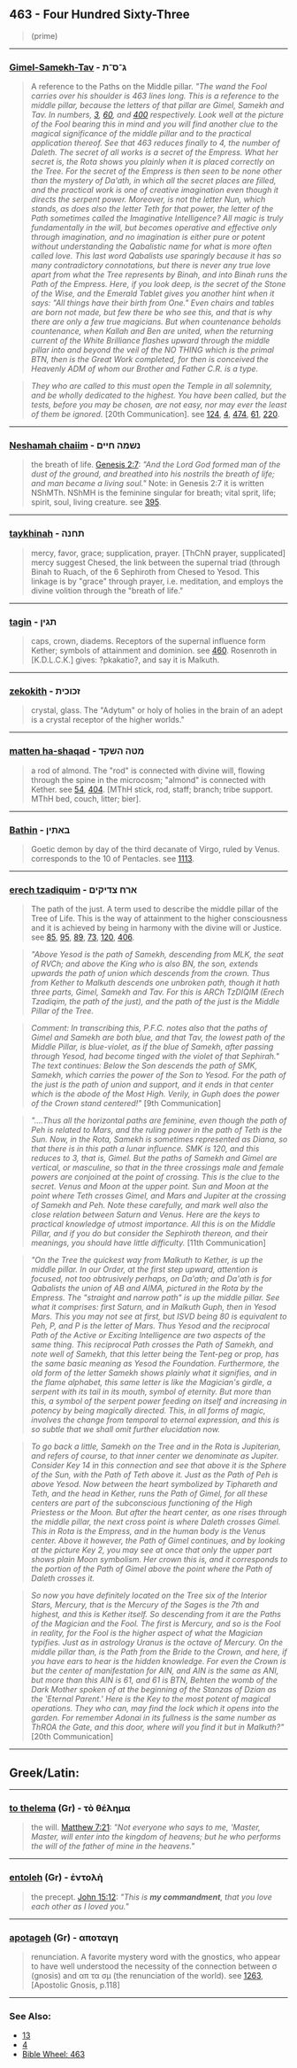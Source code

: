 ## 463 - Four Hundred Sixty-Three
> (prime)

---

### [Gimel-Samekh-Tav](/keys/G-S-Th) - ג־ס־ת
> A reference to the Paths on the Middle pillar. *"The wand the Fool carries over his shoulder is 463 lines long. This is a reference to the middle pillar, because the letters of that pillar are Gimel, Samekh and Tav. In numbers, [3](3), [60](60), and [400](400) respectively. Look well at the picture of the Fool bearing this in mind and you will find another clue to the magical significance of the middle pillar and to the practical application thereof. See that 463 reduces finally to 4, the number of Daleth. The secret of all works is a secret of the Empress. What her secret is, the Rota shows you plainly when it is placed correctly on the Tree. For the secret of the Empress is then seen to be none other than the mystery of Da'ath, in which all the secret places are filled, and the practical work is one of creative imagination even though it directs the serpent power. Moreover, is not the letter Nun, which stands, as does also the letter Teth for that power, the letter of the Path sometimes called the Imaginative Intelligence? All magic is truly fundamentally in the will, but becomes operative and effective only through imagination, and no imagination is either pure or potent without understanding the Qabalistic name for what is more often called love. This last word Qabalists use sparingly because it has so many contradictory connotations, but there is never any true love apart from what the Tree represents by Binah, and into Binah runs the Path of the Empress. Here, if you look deep, is the secret of the Stone of the Wise, and the Emerald Tablet gives you another hint when it says: "All things have their birth from One." Even chairs and tables are born not made, but few there be who see this, and that is why there are only a few true magicians. But when countenance beholds countenance, when Kallah and Ben are united, when the returning current of the White Brilliance flashes upward through the middle pillar into and beyond the veil of the NO THING which is the primal BTN, then is the Great Work completed, for then is conceived the Heavenly ADM of whom our Brother and Father C.R. is a type.*

> *They who are called to this must open the Temple in all solemnity, and be wholly dedicated to the highest. You have been called, but the tests, before you may be chosen, are not easy, nor may ever the least of them be ignored.* [20th Communication]. see [124](124), [4](4), [474](474), [61](61), [220](220).

---

### [Neshamah chaiim](/keys/NShMH.ChIIM) - נשמה חיים
> the breath of life. [Genesis 2:7](http://biblehub.com/genesis/2-7.htm): *"And the Lord God formed man of the dust of the ground, and breathed into his nostrils the breath of life; and man became a living soul."* Note: in Genesis 2:7 it is written NShMTh. NShMH is the feminine singular for breath; vital sprit, life; spirit, soul, living creature. see [395](395).

---

### [taykhinah](/keys/ThChNH) - תחנה
> mercy, favor, grace; supplication, prayer. [ThChN prayer, supplicated] mercy suggest Chesed, the link between the supernal triad (through Binah to Ruach, of the 6 Sephiroth from Chesed to Yesod. This linkage is by "grace" through prayer, i.e. meditation, and employs the divine volition through the "breath of life."

---

### [tagin](/keys/ThGIN) - תגין
> caps, crown, diadems. Receptors of the supernal influence form Kether; symbols of attainment and dominion. see [460](460). Rosenroth in [K.D.L.C.K.] gives: ?pkakatio?, and say it is Malkuth.

---

### [zekokith](/keys/ZKVKITh) - זכוכית
> crystal, glass. The "Adytum" or holy of holies in the brain of an adept is a crystal receptor of the higher worlds."

---

### [matten ha-shaqad](/keys/MTH.HShQD) - מטה השקד
> a rod of almond. The "rod" is connected with divine will, flowing through the spine in the microcosm; "almond" is connected with Kether. see [54](54), [404](404). [MThH stick, rod, staff; branch; tribe support. MThH bed, couch, litter; bier].

---

### [Bathin](/keys/BAThIN) - באתין
> Goetic demon by day of the third decanate of Virgo, ruled by Venus. corresponds to the 10 of Pentacles. see [1113](1113).

---

### [erech tzadiquim](/keys/ARCh.TzDIQIM) - ארח צדיקים
> The path of the just. A term used to describe the middle pillar of the Tree of Life. This is the way of attainment to the higher consciousness and it is achieved by being in harmony with the divine will or Justice. see [85](85), [95](95), [89](89), [73](73), [120](120), [406](406).

> *"Above Yesod is the path of Samekh, descending from MLK, the seat of RVCh; and above the King who is also BN, the son, extends upwards the path of union which descends from the crown. Thus from Kether to Malkuth descends one unbroken path, though it hath three parts, Gimel, Samekh and Tav. For this is ARCh TzDIQIM (Erech Tzadiqim, the path of the just), and the path of the just is the Middle Pillar of the Tree.*

> *Comment: In transcribing this, P.F.C. notes also that the paths of Gimel and Samekh are both blue, and that Tav, the lowest path of the Middle Pillar, is blue-violet, as if the blue of Samekh, after passing through Yesod, had become tinged with the violet of that Sephirah." The text continues: Below the Son descends the path of SMK, Samekh, which carries the power of the Son to Yesod. For the path of the just is the path of union and support, and it ends in that center which is the abode of the Most High. Verily, in Guph does the power of the Crown stand centered!"* [9th Communication]

> *"....Thus all the horizontal paths are feminine, even though the path of Peh is related to Mars, and the ruling power in the path of Teth is the Sun. Now, in the Rota, Samekh is sometimes represented as Diana, so that there is in this path a lunar influence. SMK is 120, and this reduces to 3, that is, Gimel. But the paths of Samekh and Gimel are vertical, or masculine, so that in the three crossings male and female powers are conjoined at the point of crossing. This is the clue to the secret. Venus and Moon at the upper point. Sun and Moon at the point where Teth crosses Gimel, and Mars and Jupiter at the crossing of Samekh and Peh. Note these carefully, and mark well also the close relation between Saturn and Venus. Here are the keys to practical knowledge of utmost importance. All this is on the Middle Pillar, and if you do but consider the Sephiroth thereon, and their meanings, you should have little difficulty.* [11th Communication]

> *"On the Tree the quickest way from Malkuth to Kether, is up the middle pillar. In our Order, at the first step upward, attention is focused, not too obtrusively perhaps, on Da'ath; and Da'ath is for Qabalists the union of AB and AIMA, pictured in the Rota by the Empress. The "straight and narrow path" is up the middle pillar. See what it comprises: first Saturn, and in Malkuth Guph, then in Yesod Mars. This you may not see at first, but ISVD being 80 is equivalent to Peh, P, and P is the letter of Mars. Thus Yesod and the reciprocal Path of the Active or Exciting Intelligence are two aspects of the same thing. This reciprocal Path crosses the Path of Samekh, and note well of Samekh, that this letter being the Tent-peg or prop, has the same basic meaning as Yesod the Foundation. Furthermore, the old form of the letter Samekh shows plainly what it signifies, and in the flame alphabet, this same letter is like the Magician's girdle, a serpent with its tail in its mouth, symbol of eternity. But more than this, a symbol of the serpent power feeding on itself and increasing in potency by being magically directed. This, in all forms of magic, involves the change from temporal to eternal expression, and this is so subtle that we shall omit further elucidation now.*

> *To go back a little, Samekh on the Tree and in the Rota is Jupiterian, and refers of course, to that inner center we denominate as Jupiter. Consider Key 14 in this connection and see that above it is the Sphere of the Sun, with the Path of Teth above it. Just as the Path of Peh is above Yesod. Now between the heart symbolized by Tiphareth and Teth, and the head in Kether, runs the Path of Gimel, for all these centers are part of the subconscious functioning of the High Priestess or the Moon. But after the heart center, as one rises through the middle pillar, the next cross point is where Daleth crosses Gimel. This in Rota is the Empress, and in the human body is the Venus center. Above it however, the Path of Gimel continues, and by looking at the picture Key 2, you may see at once that only the upper part shows plain Moon symbolism. Her crown this is, and it corresponds to the portion of the Path of Gimel above the point where the Path of Daleth crosses it.*

> *So now you have definitely located on the Tree six of the Interior Stars, Mercury, that is the Mercury of the Sages is the 7th and highest, and this is Kether itself. So descending from it are the Paths of the Magician and the Fool. The first is Mercury, and so is the Fool in reality, for the Fool is the higher aspect of what the Magician typifies. Just as in astrology Uranus is the octave of Mercury. On the middle pillar than, is the Path from the Bride to the Crown, and here, if you have ears to hear is the hidden knowledge. For even the Crown is but the center of manifestation for AIN, and AIN is the same as ANI, but more than this AIN is 61, and 61 is BTN, Behten the womb of the Dark Mother spoken of at the beginning of the Stanzas of Dzian as the 'Eternal Parent.' Here is the Key to the most potent of magical operations. They who can, may find the lock which it opens into the garden. For remember Adonai in its fullness is the same number as ThROA the Gate, and this door, where will you find it but in Malkuth?"* [20th Communication]

---

## Greek/Latin:

---

### [to thelema](/greek?word=to+thelhma) (Gr) - τὸ θέλημα
> the will. [Matthew 7:21](http://biblehub.com/matthew/7-21.htm): *"Not everyone who says to me, 'Master, Master, will enter into the kingdom of heavens; but he who performs the will of the father of mine in the heavens."*

---

### [entoleh](/greek?word=entolh) (Gr) - ἐντολὴ
> the precept. [John 15:12](http://biblehub.com/john/15-12.htm): *"This is **my commandment**, that you love each other as I loved you."*

---

### [apotageh](/greek?word=apotagh) (Gr) - αποταγη
> renunciation. A favorite mystery word with the gnostics, who appear to have well understood the necessity of the connection between σ (gnosis) and απ τα σμ (the renunciation of the world). see [1263](1263), [Apostolic Gnosis, p.118]

---

### See Also:

- [13](13)
- [4](4)
- [Bible Wheel: 463](https://www.biblewheel.com//GR/GR_Database.php?SearchBy_Gematria=463)

